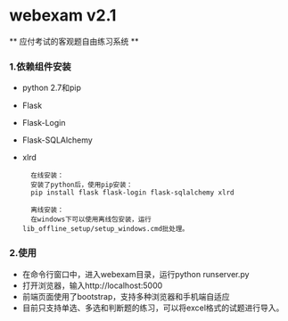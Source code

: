 # webexam v2.1

** 应付考试的客观题自由练习系统 **

### 1.依赖组件安装

+ python 2.7和pip
+ Flask 
+ Flask-Login 
+ Flask-SQLAlchemy 
+ xlrd
 
		在线安装：
		安装了python后，使用pip安装：
		pip install flask flask-login flask-sqlalchemy xlrd
		
		离线安装：
		在windows下可以使用离线包安装，运行 lib_offline_setup/setup_windows.cmd批处理。

### 2.使用

+ 在命令行窗口中，进入webexam目录，运行python runserver.py
+ 打开浏览器，输入http://localhost:5000
+ 前端页面使用了bootstrap，支持多种浏览器和手机端自适应
+ 目前只支持单选、多选和判断题的练习，可以将excel格式的试题进行导入。

